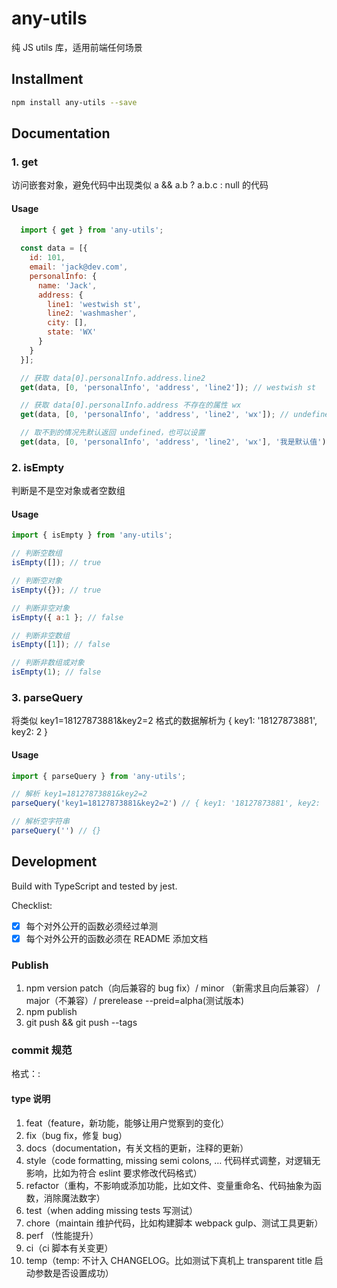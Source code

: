 # any-utils

纯 JS utils 库，适用前端任何场景

## Installment

```sh
npm install any-utils --save
```

## Documentation

### 1. get

访问嵌套对象，避免代码中出现类似 a && a.b ? a.b.c : null 的代码

#### Usage

```javascript
  import { get } from 'any-utils';
  
  const data = [{
    id: 101,
    email: 'jack@dev.com',
    personalInfo: {
      name: 'Jack',
      address: {
        line1: 'westwish st',
        line2: 'washmasher',
        city: [],
        state: 'WX'
      }
    }
  }];

  // 获取 data[0].personalInfo.address.line2
  get(data, [0, 'personalInfo', 'address', 'line2']); // westwish st

  // 获取 data[0].personalInfo.address 不存在的属性 wx
  get(data, [0, 'personalInfo', 'address', 'line2', 'wx']); // undefined

  // 取不到的情况先默认返回 undefined，也可以设置
  get(data, [0, 'personalInfo', 'address', 'line2', 'wx'], '我是默认值'); // 我是默认值
```

### 2. isEmpty

判断是不是空对象或者空数组

#### Usage

```javascript
import { isEmpty } from 'any-utils';

// 判断空数组
isEmpty([]); // true

// 判断空对象
isEmpty({}); // true

// 判断非空对象
isEmpty({ a:1 }; // false

// 判断非空数组
isEmpty([1]); // false

// 判断非数组或对象
isEmpty(1); // false
```

### 3. parseQuery

将类似 key1=18127873881&key2=2 格式的数据解析为 { key1: '18127873881', key2: 2 }

#### Usage

```javascript
import { parseQuery } from 'any-utils';

// 解析 key1=18127873881&key2=2
parseQuery('key1=18127873881&key2=2') // { key1: '18127873881', key2: '2' }

// 解析空字符串
parseQuery('') // {}
```

## Development

Build with TypeScript and tested by jest.

Checklist:

- [x] 每个对外公开的函数必须经过单测
- [x] 每个对外公开的函数必须在 README 添加文档

### Publish

1. npm version patch（向后兼容的 bug fix）/ minor （新需求且向后兼容） / major（不兼容）/ prerelease --preid=alpha(测试版本)
2. npm publish
3. git push && git push --tags

### commit 规范

格式：<type>: <subject>

#### type 说明

1. feat（feature，新功能，能够让用户觉察到的变化）
2. fix（bug fix，修复 bug）
3. docs（documentation，有关文档的更新，注释的更新）
4. style（code formatting, missing semi colons, … 代码样式调整，对逻辑无影响，比如为符合 eslint 要求修改代码格式）
5. refactor（重构，不影响或添加功能，比如文件、变量重命名、代码抽象为函数，消除魔法数字）
6. test（when adding missing tests 写测试）
7. chore（maintain 维护代码，比如构建脚本 webpack gulp、测试工具更新）
8. perf （性能提升）
9. ci（ci 脚本有关变更）
10. temp（temp: 不计入 CHANGELOG。比如测试下真机上 transparent title 启动参数是否设置成功）
